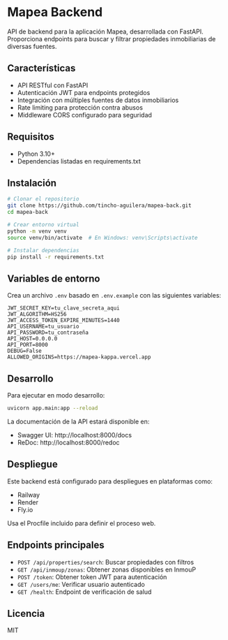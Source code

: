 # Mapea Backend

API de backend para la aplicación Mapea, desarrollada con FastAPI. Proporciona endpoints para buscar y filtrar propiedades inmobiliarias de diversas fuentes.

## Características

- API RESTful con FastAPI
- Autenticación JWT para endpoints protegidos
- Integración con múltiples fuentes de datos inmobiliarios
- Rate limiting para protección contra abusos
- Middleware CORS configurado para seguridad

## Requisitos

- Python 3.10+
- Dependencias listadas en requirements.txt

## Instalación

```bash
# Clonar el repositorio
git clone https://github.com/tincho-aguilera/mapea-back.git
cd mapea-back

# Crear entorno virtual
python -m venv venv
source venv/bin/activate  # En Windows: venv\Scripts\activate

# Instalar dependencias
pip install -r requirements.txt
```

## Variables de entorno

Crea un archivo `.env` basado en `.env.example` con las siguientes variables:

```
JWT_SECRET_KEY=tu_clave_secreta_aqui
JWT_ALGORITHM=HS256
JWT_ACCESS_TOKEN_EXPIRE_MINUTES=1440
API_USERNAME=tu_usuario
API_PASSWORD=tu_contraseña
API_HOST=0.0.0.0
API_PORT=8000
DEBUG=False
ALLOWED_ORIGINS=https://mapea-kappa.vercel.app
```

## Desarrollo

Para ejecutar en modo desarrollo:

```bash
uvicorn app.main:app --reload
```

La documentación de la API estará disponible en:
- Swagger UI: http://localhost:8000/docs
- ReDoc: http://localhost:8000/redoc

## Despliegue

Este backend está configurado para despliegues en plataformas como:
- Railway
- Render
- Fly.io

Usa el Procfile incluido para definir el proceso web.

## Endpoints principales

- `POST /api/properties/search`: Buscar propiedades con filtros
- `GET /api/inmoup/zonas`: Obtener zonas disponibles en InmouP
- `POST /token`: Obtener token JWT para autenticación
- `GET /users/me`: Verificar usuario autenticado
- `GET /health`: Endpoint de verificación de salud

## Licencia

MIT
